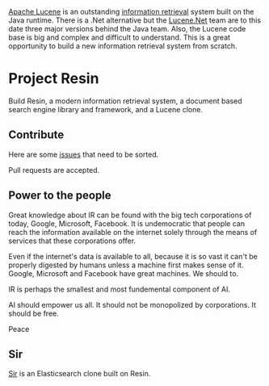 [Apache Lucene](https://lucene.apache.org/) is an outstanding [information retrieval](https://en.wikipedia.org/wiki/Information_retrieval) system built on the Java runtime. There is a .Net alternative but the [Lucene.Net](https://lucenenet.apache.org/) team are to this date three major versions behind the Java team. Also, the Lucene code base is big and complex and difficult to understand. This is a great opportunity to build a new information retrieval system from scratch.

# Project Resin

Build Resin, a modern information retrieval system, a document based search engine library and framework, and a Lucene clone.

## Contribute

Here are some [issues](https://github.com/kreeben/resin/issues) that need to be sorted.

Pull requests are accepted.

## Power to the people

Great knowledge about IR can be found with the big tech corporations of today, Google, Microsoft, Facebook. It is undemocratic that people can reach the information available on the internet solely through the means of services that these corporations offer.

Even if the internet's data is available to all, because it is so vast it can't be properly digested by humans unless a machine first makes sense of it. Google, Microsoft and Facebook have great machines. We should to.

IR is perhaps the smallest and most fundemental component of AI.

AI should empower us all. It should not be monopolized by corporations. It should be free.

Peace

## Sir

[Sir](https://github.com/kreeben/sir) is an Elasticsearch clone built on Resin.
